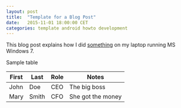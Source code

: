 ```yaml
---
layout: post
title:  "Template for a Blog Post"
date:   2015-11-01 18:00:00 CET
categories: template android howto development
---
```


This blog post explains how I did [something](http://www.something.com/) on my laptop running MS Windows 7.

Sample table

<!-- TIP: <http://www.tablesgenerator.com/markdown_tables> -->

| First | Last  | Role | Notes             |
|-------|-------|------|-------------------|
| John  | Doe   | CEO  | The big boss      |
| Mary  | Smith | CFO  | She got the money |

<!-- EOF -->
